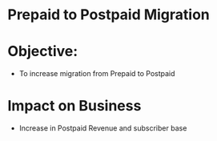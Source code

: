 # Prepaid to Postpaid Migration
#
# Objective:
  - To increase migration from Prepaid to Postpaid
#
# Impact on Business
  - Increase in Postpaid Revenue and subscriber base
